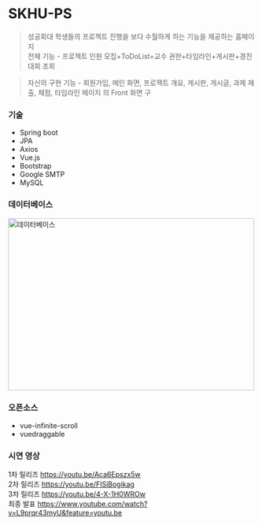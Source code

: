 
# SKHU-PS

> 성공회대 학생들의 프로젝트 진행을 보다 수월하게 하는 기능을 제공하는 홈페이지   
> 전체 기능 - 프로젝트 인원 모집+ToDoList+교수 권한+타임라인+게시판+경진대회 조회

> 자신의 구현 기능 - 회원가입, 메인 화면, 프로젝트 개요, 게시판, 게시글, 과제 제출, 채점, 타임라인 페이지 의 Front 화면 구

### 기술
* Spring boot
* JPA
* Axios
* Vue.js
* Bootstrap
* Google SMTP
* MySQL

### 데이터베이스
<img src="https://user-images.githubusercontent.com/33142199/98501697-51a16280-2293-11eb-933a-6392ca434425.png" alt="데이터베이스" width="500px" height="350px">


### 오픈소스
 * vue-infinite-scroll
 * vuedraggable

### 시연 영상
1차 릴리즈 https://youtu.be/Aca6Epszx5w   
2차 릴리즈 https://youtu.be/FISiBogikag   
3차 릴리즈 https://youtu.be/4-X-1H0WROw   
최종 발표 https://www.youtube.com/watch?v=L9prqr43myU&feature=youtu.be
